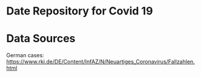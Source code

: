 # Date Repository for Covid 19

# Data Sources
German cases: https://www.rki.de/DE/Content/InfAZ/N/Neuartiges_Coronavirus/Fallzahlen.html
